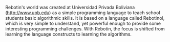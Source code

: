 Rebotin's world was created at Universidad Privada Boliviana (http://www.upb.edu) as a simple programming language to teach school students basic algorithmic skills. It is based on a language called Rebotinol, which is very simple to understand, yet powerful enough to provide some interesting programming challenges. With Rebotin, the focus is shifted from learning the language constructs to learning the algorithms.
